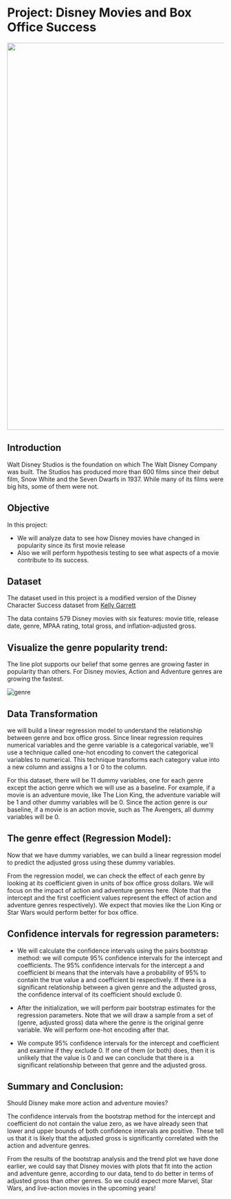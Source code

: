 # Project: Disney Movies and Box Office Success


<p align="center">
  <img width="700" height="900" src="https://user-images.githubusercontent.com/67468718/104902958-3f4b4100-5934-11eb-8190-fed8a44f7f2b.JPG">
</p>


## Introduction
Walt Disney Studios is the foundation on which The Walt Disney Company was built. The Studios has produced more than 600 films since their debut film, Snow White and the Seven Dwarfs in 1937. While many of its films were big hits, some of them were not.

## Objective

In this project:
  * We will analyze data to see how Disney movies have changed in popularity since its first movie release
  * Also we will perform hypothesis testing to see what aspects of a movie contribute to its success. 
  
## Dataset

The dataset used in this project is a modified version of the Disney Character Success dataset from <a href="https://data.world/kgarrett/disney-character-success-00-16">Kelly Garrett</a>

The data contains 579 Disney movies with six features: movie title, release date, genre, MPAA rating, total gross, and inflation-adjusted gross.  

## Visualize the genre popularity trend:

The line plot supports our belief that some genres are growing faster in popularity than others. For Disney movies, Action and Adventure genres are growing the fastest. 

![genre](https://user-images.githubusercontent.com/67468718/104915243-39aa2700-5945-11eb-9868-a14d729ce5b3.JPG)

## Data Transformation

we will build a linear regression model to understand the relationship between genre and box office gross. Since linear regression requires numerical variables and the genre variable is a categorical variable, we'll use a technique called one-hot encoding to convert the categorical variables to numerical. This technique transforms each category value into a new column and assigns a 1 or 0 to the column.

For this dataset, there will be 11 dummy variables, one for each genre except the action genre which we will use as a baseline. For example, if a movie is an adventure movie, like The Lion King, the adventure variable will be 1 and other dummy variables will be 0. Since the action genre is our baseline, if a movie is an action movie, such as The Avengers, all dummy variables will be 0.

## The genre effect (Regression Model):

Now that we have dummy variables, we can build a linear regression model to predict the adjusted gross using these dummy variables.

From the regression model, we can check the effect of each genre by looking at its coefficient given in units of box office gross dollars. We will focus on the impact of action and adventure genres here. (Note that the intercept and the first coefficient values represent the effect of action and adventure genres respectively). We expect that movies like the Lion King or Star Wars would perform better for box office.

## Confidence intervals for regression parameters:

  * We will calculate the confidence intervals using the pairs bootstrap method: we will compute 95% confidence intervals for the intercept and coefficients. The 95% confidence intervals for the intercept a and coefficient bi means that the intervals have a probability of 95% to contain the true value a and coefficient bi respectively. If there is a significant relationship between a given genre and the adjusted gross, the confidence interval of its coefficient should exclude 0.
  
  * After the initialization, we will perform pair bootstrap estimates for the regression parameters. Note that we will draw a sample from a set of (genre, adjusted gross) data where the genre is the original genre variable. We will perform one-hot encoding after that.
  
  * We compute 95% confidence intervals for the intercept and coefficient and examine if they exclude 0. If one of them (or both) does, then it is unlikely that the value is 0 and we can conclude that there is a significant relationship between that genre and the adjusted gross.
  
## Summary and Conclusion: 

Should Disney make more action and adventure movies?

The confidence intervals from the bootstrap method for the intercept and coefficient do not contain the value zero, as we have already seen that lower and upper bounds of both confidence intervals are positive. These tell us that it is likely that the adjusted gross is significantly correlated with the action and adventure genres.

From the results of the bootstrap analysis and the trend plot we have done earlier, we could say that Disney movies with plots that fit into the action and adventure genre, according to our data, tend to do better in terms of adjusted gross than other genres. So we could expect more Marvel, Star Wars, and live-action movies in the upcoming years!







